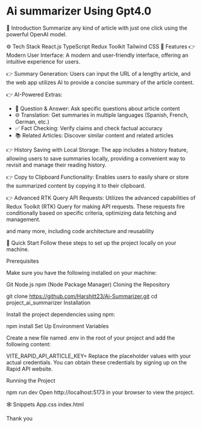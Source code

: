 # Ai summarizer Using Gpt4.0

🤖 Introduction
Summarize any kind of article with just one click using the powerful OpenAI model.


⚙️ Tech Stack
React.js
TypeScript
Redux Toolkit
Tailwind CSS
🔋 Features
👉 Modern User Interface: A modern and user-friendly interface, offering an intuitive experience for users.

👉 Summary Generation: Users can input the URL of a lengthy article, and the web app utilizes AI to provide a concise summary of the article content.

👉 AI-Powered Extras:
   - 🤖 Question & Answer: Ask specific questions about article content
   - 🌐 Translation: Get summaries in multiple languages (Spanish, French, German, etc.)
   - ✅ Fact Checking: Verify claims and check factual accuracy
   - 📚 Related Articles: Discover similar content and related articles

👉 History Saving with Local Storage: The app includes a history feature, allowing users to save summaries locally, providing a convenient way to revisit and manage their reading history.

👉 Copy to Clipboard Functionality: Enables users to easily share or store the summarized content by copying it to their clipboard.

👉 Advanced RTK Query API Requests: Utilizes the advanced capabilities of Redux Toolkit (RTK) Query for making API requests. These requests fire conditionally based on specific criteria, optimizing data fetching and management.

and many more, including code architecture and reusability

🤸 Quick Start
Follow these steps to set up the project locally on your machine.

Prerequisites

Make sure you have the following installed on your machine:

Git
Node.js
npm (Node Package Manager)
Cloning the Repository

git clone https://github.com/Harshitt23/Ai-Summarizer.git
cd project_ai_summarizer
Installation

Install the project dependencies using npm:

npm install
Set Up Environment Variables

Create a new file named .env in the root of your project and add the following content:

VITE_RAPID_API_ARTICLE_KEY=
Replace the placeholder values with your actual credentials. You can obtain these credentials by signing up on the Rapid API website.

Running the Project

npm run dev
Open http://localhost:5173 in your browser to view the project.

🕸️ Snippets
App.css
index.html 

Thank you